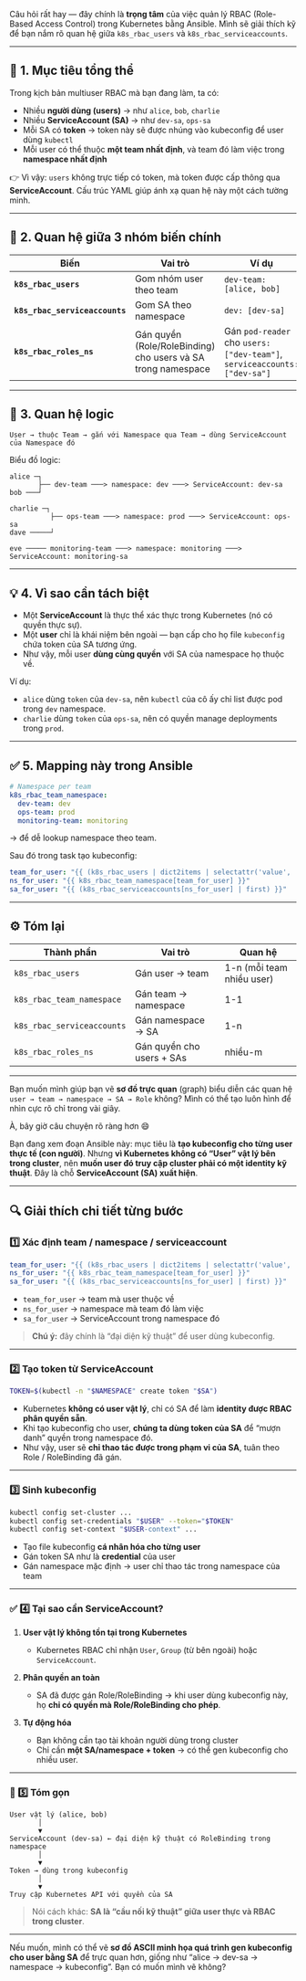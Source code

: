 Câu hỏi rất hay — đây chính là **trọng tâm** của việc quản lý RBAC (Role-Based Access Control) trong Kubernetes bằng Ansible.
Mình sẽ giải thích kỹ để bạn nắm rõ quan hệ giữa `k8s_rbac_users` và `k8s_rbac_serviceaccounts`.

---

## 🧩 1. Mục tiêu tổng thể

Trong kịch bản multiuser RBAC mà bạn đang làm, ta có:

* Nhiều **người dùng (users)** → như `alice`, `bob`, `charlie`
* Nhiều **ServiceAccount (SA)** → như `dev-sa`, `ops-sa`
* Mỗi SA có **token** → token này sẽ được nhúng vào kubeconfig để user dùng `kubectl`
* Mỗi user có thể thuộc **một team nhất định**, và team đó làm việc trong **namespace nhất định**

👉 Vì vậy:
`users` không trực tiếp có token, mà token được cấp thông qua **ServiceAccount**.
Cấu trúc YAML giúp ánh xạ quan hệ này một cách tường minh.

---

## 🧩 2. Quan hệ giữa 3 nhóm biến chính

| Biến                           | Vai trò                                                      | Ví dụ                                                                     |
| ------------------------------ | ------------------------------------------------------------ | ------------------------------------------------------------------------- |
| **`k8s_rbac_users`**           | Gom nhóm user theo team                                      | `dev-team: [alice, bob]`                                                  |
| **`k8s_rbac_serviceaccounts`** | Gom SA theo namespace                                        | `dev: [dev-sa]`                                                           |
| **`k8s_rbac_roles_ns`**        | Gán quyền (Role/RoleBinding) cho users và SA trong namespace | Gán `pod-reader` cho `users: ["dev-team"]`, `serviceaccounts: ["dev-sa"]` |

---

## 🔗 3. Quan hệ logic

```text
User → thuộc Team → gắn với Namespace qua Team → dùng ServiceAccount của Namespace đó
```

Biểu đồ logic:

```
alice ─┐
       ├── dev-team ───> namespace: dev ───> ServiceAccount: dev-sa
bob ───┘

charlie ─┐
          ├── ops-team ───> namespace: prod ───> ServiceAccount: ops-sa
dave ─────┘

eve ───── monitoring-team ───> namespace: monitoring ───> ServiceAccount: monitoring-sa
```

---

## 💡 4. Vì sao cần tách biệt

* Một **ServiceAccount** là thực thể xác thực trong Kubernetes (nó có quyền thực sự).
* Một **user** chỉ là khái niệm bên ngoài — bạn cấp cho họ file `kubeconfig` chứa token của SA tương ứng.
* Như vậy, mỗi user **dùng cùng quyền** với SA của namespace họ thuộc về.

Ví dụ:

* `alice` dùng `token` của `dev-sa`, nên `kubectl` của cô ấy chỉ list được pod trong `dev` namespace.
* `charlie` dùng `token` của `ops-sa`, nên có quyền manage deployments trong `prod`.

---

## ✅ 5. Mapping này trong Ansible

```yaml
# Namespace per team
k8s_rbac_team_namespace:
  dev-team: dev
  ops-team: prod
  monitoring-team: monitoring
```

→ để dễ lookup namespace theo team.

Sau đó trong task tạo kubeconfig:

```yaml
team_for_user: "{{ (k8s_rbac_users | dict2items | selectattr('value', 'contains', item) | map(attribute='key') | first) }}"
ns_for_user: "{{ k8s_rbac_team_namespace[team_for_user] }}"
sa_for_user: "{{ (k8s_rbac_serviceaccounts[ns_for_user] | first) }}"
```

---

## ⚙️ Tóm lại

| Thành phần                 | Vai trò                   | Quan hệ                   |
| -------------------------- | ------------------------- | ------------------------- |
| `k8s_rbac_users`           | Gán user → team           | 1-n (mỗi team nhiều user) |
| `k8s_rbac_team_namespace`  | Gán team → namespace      | 1-1                       |
| `k8s_rbac_serviceaccounts` | Gán namespace → SA        | 1-n                       |
| `k8s_rbac_roles_ns`        | Gán quyền cho users + SAs | nhiều-m                   |

---

Bạn muốn mình giúp bạn vẽ **sơ đồ trực quan** (graph) biểu diễn các quan hệ `user → team → namespace → SA → Role` không?
Mình có thể tạo luôn hình để nhìn cực rõ chỉ trong vài giây.























À, bây giờ câu chuyện rõ ràng hơn 😄

Bạn đang xem đoạn Ansible này: mục tiêu là **tạo kubeconfig cho từng user thực tế (con người)**. Nhưng **vì Kubernetes không có “User” vật lý bên trong cluster**, nên **muốn user đó truy cập cluster phải có một identity kỹ thuật**. Đây là chỗ **ServiceAccount (SA) xuất hiện**.

---

## 🔍 Giải thích chi tiết từng bước

### 1️⃣ Xác định team / namespace / serviceaccount

```yaml
team_for_user: "{{ (k8s_rbac_users | dict2items | selectattr('value', 'contains', item) | map(attribute='key') | first) }}"
ns_for_user: "{{ k8s_rbac_team_namespace[team_for_user] }}"
sa_for_user: "{{ (k8s_rbac_serviceaccounts[ns_for_user] | first) }}"
```

* `team_for_user` → team mà user thuộc về
* `ns_for_user` → namespace mà team đó làm việc
* `sa_for_user` → ServiceAccount trong namespace đó

> **Chú ý:** đây chính là “đại diện kỹ thuật” để user dùng kubeconfig.

---

### 2️⃣ Tạo token từ ServiceAccount

```bash
TOKEN=$(kubectl -n "$NAMESPACE" create token "$SA")
```

* Kubernetes **không có user vật lý**, chỉ có SA để làm **identity được RBAC phân quyền sẵn**.
* Khi tạo kubeconfig cho user, **chúng ta dùng token của SA** để “mượn danh” quyền trong namespace đó.
* Như vậy, user sẽ **chỉ thao tác được trong phạm vi của SA**, tuân theo Role / RoleBinding đã gán.

---

### 3️⃣ Sinh kubeconfig

```bash
kubectl config set-cluster ...
kubectl config set-credentials "$USER" --token="$TOKEN"
kubectl config set-context "$USER-context" ...
```

* Tạo file kubeconfig **cá nhân hóa cho từng user**
* Gán token SA như là **credential** của user
* Gán namespace mặc định → user chỉ thao tác trong namespace của team

---

### ✅ 4️⃣ Tại sao cần ServiceAccount?

1. **User vật lý không tồn tại trong Kubernetes**

    * Kubernetes RBAC chỉ nhận `User`, `Group` (từ bên ngoài) hoặc `ServiceAccount`.
2. **Phân quyền an toàn**

    * SA đã được gán Role/RoleBinding → khi user dùng kubeconfig này, họ **chỉ có quyền mà Role/RoleBinding cho phép**.
3. **Tự động hóa**

    * Bạn không cần tạo tài khoản người dùng trong cluster
    * Chỉ cần **một SA/namespace + token** → có thể gen kubeconfig cho nhiều user.

---

### 🔗 5️⃣ Tóm gọn

```
User vật lý (alice, bob)
       │
       ▼
ServiceAccount (dev-sa) ← đại diện kỹ thuật có RoleBinding trong namespace
       │
       ▼
Token → dùng trong kubeconfig
       │
       ▼
Truy cập Kubernetes API với quyền của SA
```

> Nói cách khác: **SA là “cầu nối kỹ thuật” giữa user thực và RBAC trong cluster**.

---

Nếu muốn, mình có thể vẽ **sơ đồ ASCII minh họa quá trình gen kubeconfig cho user bằng SA** để trực quan hơn, giống như “alice → dev-sa → namespace → kubeconfig”.
Bạn có muốn mình vẽ không?





